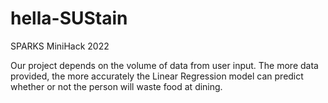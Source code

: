 # hella-SUStain
SPARKS MiniHack 2022

Our project depends on the volume of data from user input. The more data provided, the more accurately the Linear Regression model can predict whether or not the person will waste food at dining.
